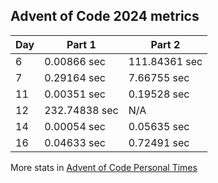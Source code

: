 ## Advent of Code 2024 metrics

| Day | Part 1 | Part 2 |
| --- | --- | --- |
| 6 | 0.00866 sec | 111.84361 sec |
| 7 | 0.29164 sec | 7.66755 sec |
| 11 | 0.00351 sec | 0.19528 sec |
| 12 | 232.74838 sec | N/A |
| 14 | 0.00054 sec | 0.05635 sec |
| 16 | 0.04633 sec | 0.72491 sec |

More stats in [Advent of Code Personal Times](https://adventofcode.com/2024/leaderboard/self)
